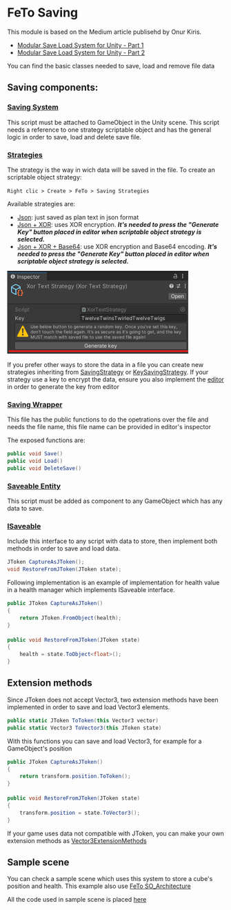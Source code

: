 # FeTo Saving

This module is based on the Medium article publisehd by Onur Kiris. 

- [Modular Save Load System for Unity - Part 1](https://medium.com/@onurkiris05/modular-save-load-system-for-unity-part-1-ad59a3d9754c) 
- [Modular Save Load System for Unity - Part 2](https://medium.com/@onurkiris05/modular-save-load-system-for-unity-part-2-24520b537bab)

You can find the basic classes needed to save, load and remove file data

## Saving components:
### [Saving System](/Assets/FeTo/Saving/SavingSystem.cs)
This script must be attached to GameObject in the Unity scene.
This script needs a reference to one strategy scriptable object and has the general logic in order to save, load and delete save file.
### [Strategies](/Assets/FeTo/Saving/Strategies)
The strategy is the way in wich data will be saved in the file. To create an scriptable object strategy:

`Right clic > Create > FeTo > Saving Strategies`

Available strategies are:
- [Json](/Assets/FeTo/Saving/Strategies/JsonStrategy.cs): just saved as plan text in json format
- [Json + XOR](/Assets/FeTo/Saving/Strategies/XorStrategy.cs): uses XOR encryption. _**It's needed to press the "Generate Key" button placed in editor when scriptable object strategy is selected.**_
- [Json + XOR + Base64](/Assets/FeTo/Saving/Strategies/XorTextStrategy.cs): use XOR encryption and Base64 encoding. _**It's needed to press the "Generate Key" button placed in editor when scriptable object strategy is selected.**_

![Generate key button image {caption=Button placed in strategy to generate new key}](/Assets/FeTo/Saving/Media/GenerateKeyButton.png)

If you prefer other ways to store the data in a file you can create new strategies inheriting from [SavingStrategy](/Assets/FeTo/Saving/Strategies/SavingStrategy.cs) or [KeySavingStrategy](/Assets/FeTo/Saving/Strategies/KeySavingStrategy.cs). If your strategy use a key to encrypt the data, ensure you also implement the [editor](/Assets/FeTo/Saving/Editor/XorStrategyEditor.cs) in order to generate the key from editor
### [Saving Wrapper](/Assets/FeTo/Saving/SavingWrapper.cs)
This file has the public functions to do the opetrations over the file and needs the file name, this file name can be provided in editor's inspector

The exposed functions are:

``` C#
public void Save()
public void Load()
public void DeleteSave()
```
### [Saveable Entity](/Assets/FeTo/Saving/SaveableEntity.cs)
This script must be added as component to any GameObject which has any data to save. 
### [ISaveable](/Assets/FeTo/Saving/ISaveable.cs)
Include this interface to any script with data to store, then implement both methods in order to save and load data.

``` c#
JToken CaptureAsJToken();
void RestoreFromJToken(JToken state);
```

Following implementation is an example of implementation for health value in a health manager which implements ISaveable interface.

``` c#
public JToken CaptureAsJToken()
{
    return JToken.FromObject(health);
}

public void RestoreFromJToken(JToken state)
{
    health = state.ToObject<float>();
}
```

## Extension methods
Since JToken does not accept Vector3, two extension methods have been implemented in order to save and load Vector3 elements.

``` c#
public static JToken ToToken(this Vector3 vector)
public static Vector3 ToVector3(this JToken state)
```

With this functions you can save and load Vector3, for example for a GameObject's position

``` c#
public JToken CaptureAsJToken()
{
    return transform.position.ToToken();
}

public void RestoreFromJToken(JToken state)
{
    transform.position = state.ToVector3();
}
```

If your game uses data not compatible with JToken, you can make your own extension methods as [Vector3ExtensionMethods](/Assets/FeTo/Saving/Vector3ExtensionMethods.cs)

## Sample scene
You can check a sample scene which uses this system to store a cube's position and health. This example also use [FeTo SO_Architecture](/Assets/FeTo/SO_Architecture)

All the code used in sample scene is placed [here](/Assets/SampleScenes/Saving/Code)